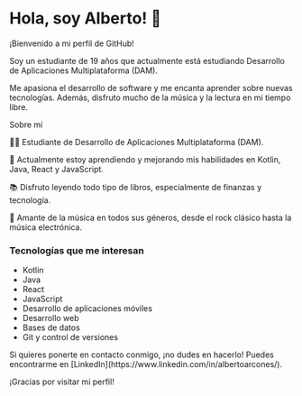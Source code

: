 # Hola, soy Alberto! 👋

¡Bienvenido a mi perfil de GitHub! 

Soy un estudiante de 19 años que actualmente está estudiando Desarrollo de Aplicaciones Multiplataforma (DAM).

Me apasiona el desarrollo de software y me encanta aprender sobre nuevas tecnologías. Además, disfruto mucho de la música y la lectura en mi tiempo libre.

Sobre mí

👨‍💻 Estudiante de Desarrollo de Aplicaciones Multiplataforma (DAM).

🌱 Actualmente estoy aprendiendo y mejorando mis habilidades en Kotlin, Java, React y JavaScript.

📚 Disfruto leyendo todo tipo de libros, especialmente de finanzas y tecnología.

🎵 Amante de la música en todos sus géneros, desde el rock clásico hasta la música electrónica.

<h3>Tecnologías que me interesan</h3>
<ul>
    <li>Kotlin</li>
    <li>Java</li>
    <li>React</li>
    <li>JavaScript</li>
    <li>Desarrollo de aplicaciones móviles</li>
    <li>Desarrollo web</li>
    <li>Bases de datos</li>
    <li>Git y control de versiones</li>
</ul>
Si quieres ponerte en contacto conmigo, ¡no dudes en hacerlo! Puedes encontrarme en [LinkedIn](https://www.linkedin.com/in/albertoarcones/).

¡Gracias por visitar mi perfil!


